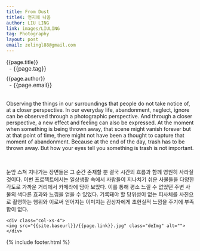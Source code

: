 ```yaml
---
title: From Dust
titleK: 먼지에 나옴
author: LIU LING
link: images/LIULING
tag: Photography
layout: post
email: zelingl88@gmail.com
---	
```


<div class="container">

<div class="deDep">
{{page.title}}<br>
<p style="font-size:15px; margin:0px; padding:0px 0px 0px 8px; margin:0px 0px 8px 0px;">- {{page.tag}}</p>
{{page.author}}<br>
<p style="font-size:15px; margin:0px; padding:0px 0px 0px 8px;">- {{page.email}}</p>
</div>

<br>

<div class="det lato">


Observing the things in our surroundings that people do not take notice of, at a closer perspective.
In our everyday life, abandonment, neglect, ignore can be observed through a photographic perspective.
And through a closer perspective, a new effect and feeling can also be expressed.
At the moment when something is being thrown away, that scene might vanish forever but at that point of time, there might not have been a thought to capture that moment of abandonment.
Because at the end of the day, trash has to be thrown away. But how your eyes tell you something is trash is not important.




</div>

<br>

<div class="noto">

눈앞 스쳐 지나가는 장면들은 그 순간 존재할 뿐 결국 시간의 흐름과 함께 영원히 사라질 것이다. 이번 프로젝트에서는 일상생활 속에서 사람들이 지나치기 쉬운 사물들을 다양한 각도로 가까운 거리에서 카메라에 담아 보았다. 이를 통해 평소 느낄 수 없었던 주변 사물의 색다른 효과와 느낌을 얻을 수 있었다. 기록돼야 할 당위성이 없는 피사체를 사진으로 촬영하는 행위와 이로써 얻어지는 이미지는 감상자에게 초현실적 느낌을 주기에 부족함이 없다.


</div>

<div class="row" class="imgcolor">
	
	<div class="col-xs-4">
	<img src="{{site.baseurl}}/{{page.link}}.jpg" class="deImg" alt=""></div>
	
</div>

	

</div> 

{% include footer.html %}